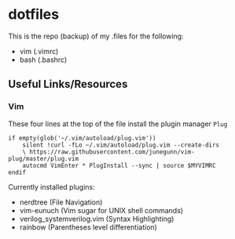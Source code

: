 # dotfiles

This is the repo (backup) of my .files for the following:
* vim (.vimrc)
* bash (.bashrc)

## Useful Links/Resources

### Vim
These four lines at the top of the file install the plugin manager `Plug`
```
if empty(glob('~/.vim/autoload/plug.vim'))
    silent !curl -fLo ~/.vim/autoload/plug.vim --create-dirs
    \ https://raw.githubusercontent.com/junegunn/vim-plug/master/plug.vim
    autocmd VimEnter * PlugInstall --sync | source $MYVIMRC
endif
```
Currently installed plugins:
* nerdtree (File Navigation)
* vim-eunuch (Vim sugar for UNIX shell commands)
* verilog_systemverilog.vim (Syntax Highlighting)
* rainbow (Parentheses level differentiation)

